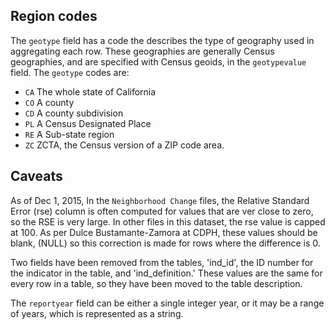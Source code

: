 

## Region codes

The `geotype` field has a code the describes the type of geography used in 
aggregating each row. These geographies are generally Census geographies, 
and are specified with Census geoids, in the `geotypevalue` field. The
`geotype` codes are:

- `CA` The whole state of California
- `CO` A county
- `CD` A county subdivision
- `PL` A Census Designated Place
- `RE` A Sub-state region
- `ZC` ZCTA, the Census version of a ZIP code area.


## Caveats

As of Dec 1, 2015, In the ``Neighborhood Change`` files, the Relative Standard Error (rse) column is often computed for values that are ver close to zero, so the RSE is very large. In other files in this dataset, the rse value is capped
at 100. As per Dulce Bustamante-Zamora at CDPH, these values should be blank, (NULL) so this correction is made for rows where the difference is 0. 

Two fields have been removed from the tables, 'ind_id', the ID number for the indicator in the table, and 'ind_definition.' These values are the same for every row in a table, so they have been moved to the table description. 

The `reportyear` field can be either a single integer year, or it may be a range of years, which is represented as a string. 